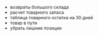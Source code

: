 * возвраты большого склада
* расчет товарного запаса
* таблица товарного остатка на 30 дней
* товар в пути
* убрать лишние позиции